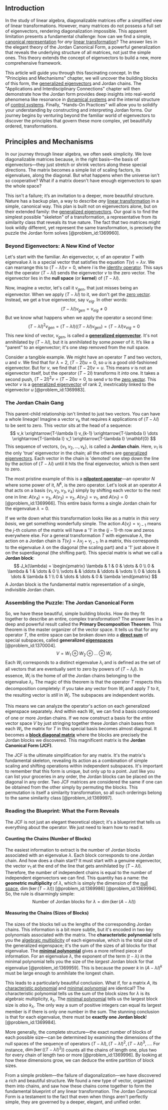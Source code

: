 ## Introduction
In the study of linear algebra, diagonalizable matrices offer a simplified view of linear transformations. However, many matrices do not possess a full set of eigenvectors, rendering diagonalization impossible. This apparent limitation presents a fundamental challenge: how can we find a simple, [canonical representation](@article_id:146199) for *any* [linear transformation](@article_id:142586)? The answer lies in the elegant theory of the Jordan Canonical Form, a powerful generalization that reveals the underlying structure of all matrices, not just the simple ones. This theory extends the concept of eigenvectors to build a new, more comprehensive framework.

This article will guide you through this fascinating concept. In the "Principles and Mechanisms" chapter, we will uncover the building blocks of this form, the [generalized eigenvectors](@article_id:151855) and Jordan chains. The "Applications and Interdisciplinary Connections" chapter will then demonstrate how the Jordan form provides deep insights into real-world phenomena like resonance in [dynamical systems](@article_id:146147) and the internal structure of [control systems](@article_id:154797). Finally, "Hands-On Practices" will allow you to solidify your understanding by constructing and interpreting Jordan forms. Our journey begins by venturing beyond the familiar world of eigenvectors to discover the principles that govern these more complex, yet beautifully ordered, transformations.

## Principles and Mechanisms

In our journey through linear algebra, we often seek simplicity. We love diagonalizable matrices because, in the right basis—the basis of eigenvectors—they just stretch or shrink vectors along these special directions. The matrix becomes a simple list of scaling factors, its eigenvalues, along the diagonal. But what happens when the universe isn't so cooperative? What if a matrix doesn't have enough eigenvectors to span the whole space?

This isn't a failure; it’s an invitation to a deeper, more beautiful structure. Nature has a backup plan, a way to describe *any* [linear transformation](@article_id:142586) in a simple, canonical way. This plan is built not on eigenvectors alone, but on their extended family: the [generalized eigenvectors](@article_id:151855). Our goal is to find the simplest possible "skeleton" of a transformation, a representative from its similarity class that reveals its true nature. The fact that two matrices might look wildly different, yet represent the same transformation, is precisely the puzzle the Jordan form solves [@problem_id:1369960].

### Beyond Eigenvectors: A New Kind of Vector

Let's start with the familiar. An eigenvector, $v$, of an operator $T$ with eigenvalue $\lambda$ is a special vector that satisfies the equation $T(v) = \lambda v$. We can rearrange this to $(T - \lambda I)v = 0$, where $I$ is the [identity operator](@article_id:204129). This says that the operator $(T - \lambda I)$ sends the eigenvector $v$ to the zero vector. The eigenvector lies in the **null space** (or **kernel**) of $(T - \lambda I)$.

Now, imagine a vector, let's call it $v_{gen}$, that just misses being an eigenvector. When we apply $(T - \lambda I)$ to it, we don't get the [zero vector](@article_id:155695). Instead, we get a true eigenvector, say $v_{eig}$. In other words:
$$ (T - \lambda I)v_{gen} = v_{eig} \neq 0 $$
But we know what happens when we apply the operator a second time:
$$ (T - \lambda I)^2 v_{gen} = (T - \lambda I) \left( (T - \lambda I)v_{gen} \right) = (T - \lambda I)v_{eig} = 0 $$
This new kind of vector, $v_{gen}$, is called a **[generalized eigenvector](@article_id:153568)**. It's not annihilated by $(T - \lambda I)$, but it is annihilated by some *power* of it. It’s like a "parent" to an eigenvector; it's one step removed from the null space.

Consider a tangible example. We might have an operator $T$ and two vectors, $u$ and $v$. We find that for $\lambda=2$, $(T - 2I)u = 0$, so $u$ is a good old-fashioned eigenvector. But for $v$, we find that $(T - 2I)v = u$. This means $v$ is not an eigenvector itself, but the operator $(T-2I)$ transforms it *into* one. It takes a second push, $(T-2I)^2 v = (T-2I)u = 0$, to send $v$ to the [zero vector](@article_id:155695). This vector $v$ is a [generalized eigenvector](@article_id:153568) of rank 2, inextricably linked to the eigenvector $u$ [@problem_id:1369983].

### The Jordan Chain Gang

This parent-child relationship isn't limited to just two vectors. You can have a whole lineage! Imagine a vector $v_k$ that requires $k$ applications of $(T - \lambda I)$ to be sent to zero. This vector sits at the head of a sequence:
$$ v_k \xrightarrow{T-\lambda I} v_{k-1} \xrightarrow{T-\lambda I} \dots \xrightarrow{T-\lambda I} v_1 \xrightarrow{T-\lambda I} \mathbf{0} $$
This sequence of vectors, $\{v_1, v_2, \dots, v_k\}$, is called a **Jordan chain**. Here, $v_1$ is the only 'true' eigenvector in the chain; all the others are [generalized eigenvectors](@article_id:151855). Each vector in the chain is 'demoted' one step down the line by the action of $(T - \lambda I)$ until it hits the final eigenvector, which is then sent to zero.

The most pristine example of this is a **[nilpotent operator](@article_id:148381)**—an operator $N$ where some power of it, $N^k$, is the zero operator. Let's look at an operator $A$ that acts on a basis $\{v_1, v_2, v_3, v_4\}$ simply by shifting each vector to the next one in line: $A(v_4)=v_3$, $A(v_3)=v_2$, $A(v_2)=v_1$, and $A(v_1)=0$ [@problem_id:1369966]. This entire basis forms a single Jordan chain for the eigenvalue $\lambda=0$.

If we write down what this transformation looks like as a matrix in *this very basis*, we get something wonderfully simple. The action $A(v_j) = v_{j-1}$ means the $j$-th column of the matrix will have a '1' in the $(j-1)$-th row and zeros everywhere else. For a general transformation $T$ with eigenvalue $\lambda$, the action on a Jordan chain is $T(v_j) = \lambda v_j + v_{j-1}$. In a matrix, this corresponds to the eigenvalue $\lambda$ on the diagonal (the scaling part) and a '1' just above it on the superdiagonal (the shifting part). This special matrix is what we call a **Jordan block**:
$$ J_k(\lambda) = \begin{pmatrix}
\lambda & 1 & 0 & \dots & 0 \\
0 & \lambda & 1 & \dots & 0 \\
\vdots & & \ddots & \ddots & \vdots \\
0 & \dots & \dots & \lambda & 1 \\
0 & \dots & \dots & 0 & \lambda
\end{pmatrix} $$
A Jordan block is the fundamental matrix representation of a single, indivisible Jordan chain.

### Assembling the Puzzle: The Jordan Canonical Form

So, we have these beautiful, simple building blocks. How do they fit together to describe an entire, complex transformation? The answer lies in a deep and powerful result called the **Primary Decomposition Theorem**. This theorem is the master organizer of the vector space. It tells us that for any operator $T$, the entire space can be broken down into a **[direct sum](@article_id:156288)** of special subspaces, called **generalized [eigenspaces](@article_id:146862)** [@problem_id:1370004].
$$ V = W_1 \oplus W_2 \oplus \dots \oplus W_r $$
Each $W_i$ corresponds to a distinct eigenvalue $\lambda_i$ and is defined as the set of all vectors that are eventually sent to zero by powers of $(T - \lambda_i I)$. In essence, $W_i$ is the home of *all* the Jordan chains belonging to the eigenvalue $\lambda_i$. The magic of this theorem is that the operator $T$ respects this decomposition completely: if you take any vector from $W_i$ and apply $T$ to it, the resulting vector is *still* in $W_i$. The subspaces are independent worlds.

This means we can analyze the operator's action on each generalized eigenspace separately. And within each $W_i$, we can find a basis composed of one or more Jordan chains. If we now construct a basis for the *entire* vector space $V$ by just stringing together these Jordan chain bases from each $W_i$, the matrix for $T$ in this special basis becomes almost diagonal. It becomes a **[block diagonal matrix](@article_id:149713)** where the blocks are precisely the Jordan blocks we discovered. This magnificent matrix is the **Jordan Canonical Form (JCF)**.

The JCF is the ultimate simplification for any matrix. It's the matrix's fundamental skeleton, revealing its action as a combination of simple scaling and shifting operations within independent subspaces. It's important to remember that this form is unique, but only up to a point. Just like you can list your groceries in any order, the Jordan blocks can be placed on the diagonal in any order. Two JCF matrices are considered the same if one can be obtained from the other simply by permuting the blocks. This permutation is itself a similarity transformation, so all such orderings belong to the same similarity class [@problem_id:1369997].

### Reading the Blueprint: What the Form Reveals

The JCF is not just an elegant theoretical object; it's a blueprint that tells us everything about the operator. We just need to learn how to read it.

#### Counting the Chains (Number of Blocks)

The easiest information to extract is the number of Jordan blocks associated with an eigenvalue $\lambda$. Each block corresponds to one Jordan chain. And how does a chain start? It must start with a genuine eigenvector, the vector $v_1$ at the end of the line that gets annihilated by $(T-\lambda I)$. Therefore, the number of independent chains is equal to the number of independent eigenvectors we can find. This quantity has a name: the **geometric multiplicity** of $\lambda$, which is simply the dimension of the [null space](@article_id:150982), $\dim(\ker(T - \lambda I))$ [@problem_id:1369986] [@problem_id:1369994]. So, the rule is disarmingly simple:
$$ \text{Number of Jordan blocks for } \lambda = \dim(\ker(A - \lambda I)) $$

#### Measuring the Chains (Sizes of Blocks)

The sizes of the blocks tell us the lengths of the corresponding Jordan chains. This information is a bit more subtle, but it's encoded in two key polynomials associated with the matrix.
The **characteristic polynomial** tells you the [algebraic multiplicity](@article_id:153746) of each eigenvalue, which is the total size of the generalized eigenspace; it's the sum of the sizes of all blocks for that eigenvalue.
The **[minimal polynomial](@article_id:153104)** gives a more refined piece of information. For an eigenvalue $\lambda$, the exponent of the term $(t-\lambda)$ in the minimal polynomial tells you the size of the *largest* Jordan block for that eigenvalue [@problem_id:1369959]. This is because the power $k$ in $(A-\lambda I)^k$ must be large enough to annihilate the longest chain.

This leads to a particularly beautiful conclusion. What if, for a matrix $A$, its [characteristic polynomial](@article_id:150415) and [minimal polynomial](@article_id:153104) are identical? The characteristic polynomial tells us the sum of the block sizes for $\lambda$ is its algebraic multiplicity, $k_\lambda$. The [minimal polynomial](@article_id:153104) tells us the largest block size is *also* $k_\lambda$. The only way a sum of positive integers can equal its largest member is if there is only one number in the sum. The stunning conclusion is that for each eigenvalue, there must be **exactly one Jordan block**! [@problem_id:1369984].

More generally, the complete structure—the exact number of blocks of each possible size—can be determined by examining the dimensions of the null spaces of the sequence of operators $(T-\lambda I), (T-\lambda I)^2, (T-\lambda I)^3, \dots$. For instance, $\dim(\ker((T-\lambda I)^2))$ counts all the chains of length one, plus two for every chain of length two or more [@problem_id:1369996]. By looking at how these dimensions grow, we can deduce the entire partition of block sizes.

From a simple problem—the failure of diagonalization—we have discovered a rich and beautiful structure. We found a new type of vector, organized them into chains, and saw how these chains come together to form the fundamental blueprint of any linear transformation. The Jordan Canonical Form is a testament to the fact that even when things aren't perfectly simple, they are governed by a deeper, elegant, and unified order.